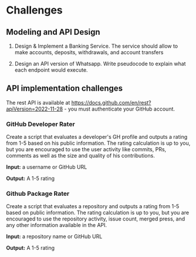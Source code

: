 # Challenges

## Modeling and API Design

1. Design & Implement a Banking Service. The service should allow to make accounts, deposits, withdrawals, and account transfers

2. Design an API version of Whatsapp. Write pseudocode to explain what each endpoint would execute.

## API implementation challenges 

The rest API is available at https://docs.github.com/en/rest?apiVersion=2022-11-28 - you must authenticate your GitHub account.

### GitHub Developer Rater

Create a script that evaluates a developer's GH profile and outputs a rating from 1-5 based on his public information. The rating calculation is up to you, but you are encouraged to use the user activity like commits, PRs, comments as well as the size and quality of his contributions.

**Input:** a username or GitHub URL

**Output:** A 1-5 rating

### Github Package Rater

Create a script that evaluates a repository and outputs a rating from 1-5 based on public information. The rating calculation is up to you, but you are encouraged to use the repository activity, issue count, merged press, and any other information available in the API.

**Input:** a repository name or GitHub URL

**Output:** A 1-5 rating
